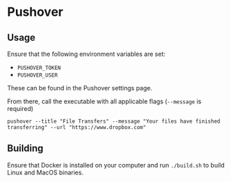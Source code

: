 # Pushover

## Usage

Ensure that the following environment variables are set:
* `PUSHOVER_TOKEN`
* `PUSHOVER_USER`

These can be found in the Pushover settings page.

From there, call the executable with all applicable flags (`--message` is required)

```
pushover --title "File Transfers" --message "Your files have finished transferring" --url "https://www.dropbox.com"
```

## Building

Ensure that Docker is installed on your computer and run `./build.sh` to build Linux and MacOS binaries.
